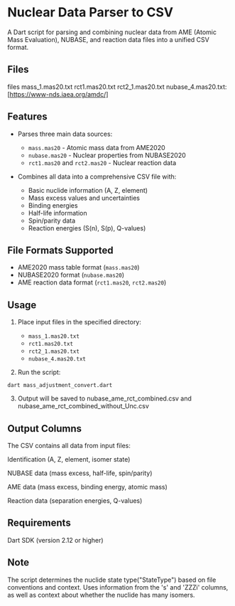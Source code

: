 # Nuclear Data Parser to CSV

A Dart script for parsing and combining nuclear data from AME (Atomic Mass Evaluation), NUBASE, and reaction data files into a unified CSV format.

## Files
files mass_1.mas20.txt rct1.mas20.txt rct2_1.mas20.txt nubase_4.mas20.txt:
[https://www-nds.iaea.org/amdc/]

## Features

- Parses three main data sources:
  - `mass.mas20` - Atomic mass data from AME2020
  - `nubase.mas20` - Nuclear properties from NUBASE2020
  - `rct1.mas20` and `rct2.mas20` - Nuclear reaction data

- Combines all data into a comprehensive CSV file with:
  - Basic nuclide information (A, Z, element)
  - Mass excess values and uncertainties
  - Binding energies
  - Half-life information
  - Spin/parity data
  - Reaction energies (S(n), S(p), Q-values)

## File Formats Supported

- AME2020 mass table format (`mass.mas20`)
- NUBASE2020 format (`nubase.mas20`)
- AME reaction data format (`rct1.mas20`, `rct2.mas20`)

## Usage

1. Place input files in the specified directory:
   - `mass_1.mas20.txt`
   - `rct1.mas20.txt` 
   - `rct2_1.mas20.txt`
   - `nubase_4.mas20.txt`

2. Run the script:
```
dart mass_adjustment_convert.dart
```
3. Output will be saved to nubase_ame_rct_combined.csv and nubase_ame_rct_combined_without_Unc.csv

## Output Columns
The CSV contains all data from input files:

Identification (A, Z, element, isomer state)

NUBASE data (mass excess, half-life, spin/parity)

AME data (mass excess, binding energy, atomic mass)

Reaction data (separation energies, Q-values)

## Requirements
Dart SDK (version 2.12 or higher)

## Note
The script determines the nuclide state type("StateType") based on file conventions and context.
Uses information from the 's' and 'ZZZi' columns, as well as context about whether the nuclide has many isomers.
